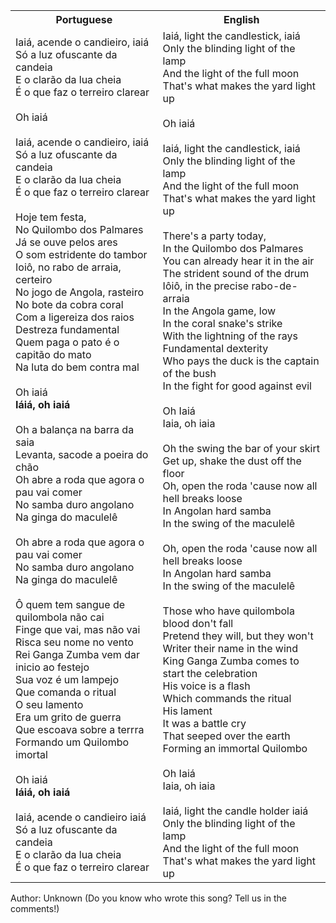 <table class="capoeira-table">
    <tr class="header-row">
        <th>Portuguese</th>
        <th>English</th>
    </tr>
    <tr>
        <td>Iaiá, acende o candieiro, iaiá<br>
Só a luz ofuscante da candeia<br>
E o clarão da lua cheia<br>
É o que faz o terreiro clarear<br>
<br>
Oh iaiá<br>
<br>
Iaiá, acende o candieiro, iaiá<br>
Só a luz ofuscante da candeia<br>
E o clarão da lua cheia<br>
É o que faz o terreiro clarear<br>
<br>
Hoje tem festa,<br>
No Quilombo dos Palmares<br>
Já se ouve pelos ares<br>
O som estridente do tambor<br>
Ioiô, no rabo de arraia, certeiro<br>
No jogo de Angola, rasteiro<br>
No bote da cobra coral<br>
Com a ligereiza dos raios<br>
Destreza fundamental<br>
Quem paga o pato é o capitão do mato<br>
Na luta do bem contra mal<br>
<br>
Oh iaiá<br>
<strong>Iáiá, oh iaiá</strong><br>
<br>
Oh a balança na barra da saia<br>
Levanta, sacode a poeira do chão<br>
Oh abre a roda que agora o pau vai comer<br>
No samba duro angolano<br>
Na ginga do maculelê<br>
<br>
Oh abre a roda que agora o pau vai comer<br>
No samba duro angolano<br>
Na ginga do maculelê<br>
<br>
Ô quem tem sangue de quilombola não cai<br>
Finge que vai, mas não vai<br>
Risca seu nome no vento<br>
Rei Ganga Zumba vem dar inicio ao festejo<br>
Sua voz é um lampejo<br>
Que comanda o ritual<br>
O seu lamento<br>
Era um grito de guerra<br>
Que escoava sobre a terrra<br>
Formando um Quilombo imortal<br>
<br>
Oh iaiá<br>
<strong>Iáiá, oh iaiá</strong><br>
<br>
Iaiá, acende o candieiro iaiá<br>
Só a luz ofuscante da candeia<br>
E o clarão da lua cheia<br>
É o que faz o terreiro clarear</td>
        <td>Iaiá, light the candlestick, iaiá<br>
Only the blinding light of the lamp<br>
And the light of the full moon<br>
That's what makes the yard light up<br>
<br>
Oh iaiá<br>
<br>
Iaiá, light the candlestick, iaiá<br>
Only the blinding light of the lamp<br>
And the light of the full moon<br>
That's what makes the yard light up<br>
<br>
There's a party today,<br>
In the Quilombo dos Palmares<br>
You can already hear it in the air<br>
The strident sound of the drum<br>
Iôiô, in the precise rabo-de-arraia<br>
In the Angola game, low<br>
In the coral snake's strike<br>
With the lightning of the rays<br>
Fundamental dexterity<br>
Who pays the duck is the captain of the bush<br>
In the fight for good against evil<br>
<br>
Oh Iaiá<br>
Iaia, oh iaia<br>
<br>
Oh the swing the bar of your skirt<br>
Get up, shake the dust off the floor<br>
Oh, open the roda 'cause now all hell breaks loose<br>
In Angolan hard samba<br>
In the swing of the maculelê<br>
<br>
Oh, open the roda 'cause now all hell breaks loose<br>
In Angolan hard samba<br>
In the swing of the maculelê<br>
<br>
Those who have quilombola blood don't fall<br>
Pretend they will, but they won't<br>
Writer their name in the wind<br>
King Ganga Zumba comes to start the celebration<br>
His voice is a flash<br>
Which commands the ritual<br>
His lament<br>
It was a battle cry<br>
That seeped over the earth<br>
Forming an immortal Quilombo<br>
<br>
Oh Iaiá<br>
Iaia, oh iaia<br>
<br>
Iaiá, light the candle holder iaiá<br>
Only the blinding light of the lamp<br>
And the light of the full moon<br>
That's what makes the yard light up</td>
    </tr>
</table>

<figcaption>
Author: Unknown (Do you know who wrote this song? Tell us in the comments!)
</figcaption>